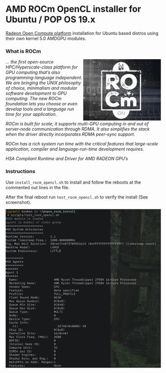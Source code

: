 # AMD ROCm OpenCL installer for Ubuntu / POP OS 19.x

[Radeon Open Compute platform](https://rocm.github.io) installation for Ubuntu based distros using their own kernel 5.0 AMDGPU modules.

### What is ROCm

<img src="img/rocm.png" alt="ROCm Logo" align="right" width="50%"/>

_... the first open-source HPC/Hyperscale-class platform for GPU computing that’s also programming-language independent. We are bringing the UNIX philosophy of choice, minimalism and modular software development to GPU computing. The new ROCm foundation lets you choose or even develop tools and a language run time for your application._

_ROCm is built for scale; it supports multi-GPU computing in and out of server-node communication through RDMA. It also simplifies the stack when the driver directly incorporates RDMA peer-sync support._

_ROCm has a rich system run time with the critical features that large-scale application, compiler and language-run-time development requires._

_HSA Compliant Runtime and Driver for AMD RADEON GPU’s_

### Instructions

Use `install_rocm_opencl.sh` to install and follow the reboots at the commented out lines in the file.

After the final reboot run `test_rocm_opencl.sh` to verify the install (See screenshot).

![ROCm Screenshot](img/ss.png)
